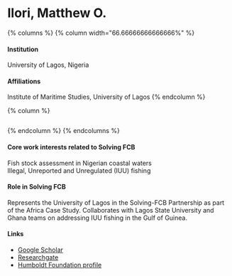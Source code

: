 # Ilori, Matthew O.

{% columns %}
{% column width="66.66666666666666%" %}
#### Institution

University of Lagos, Nigeria

#### Affiliations

Institute of Maritime Studies, University of Lagos
{% endcolumn %}

{% column %}
<figure><img src="https://raw.githubusercontent.com/Solving-FCB/docs/refs/heads/main/.img/ilori-matthew-o..webp" alt=""></figure>
{% endcolumn %}
{% endcolumns %}

#### Core work interests related to Solving FCB

Fish stock assessment in Nigerian coastal waters\
Illegal, Unreported and Unregulated (IUU) fishing

#### Role in Solving FCB

Represents the University of Lagos in the Solving-FCB Partnership as part of the Africa Case Study. Collaborates with Lagos State University and Ghana teams on addressing IUU fishing in the Gulf of Guinea.

#### Links

* [Google Scholar](https://scholar.google.com/citations?hl=en\&user=Tf4RNV4AAAAJ)
* [Researchgate](https://www.researchgate.net/profile/Matthew-Ilori)
* [Humboldt Foundation profile](https://www.humboldt-foundation.de/en/connect/explore-the-humboldt-network/singleview/1067626/prof-dr-matthew-olusoji-ilori)
